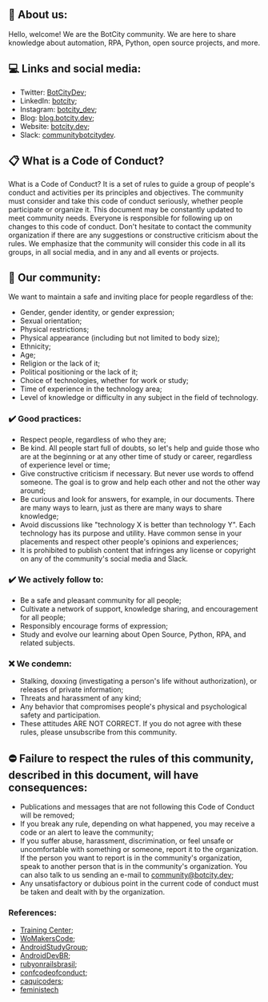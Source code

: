 ## 🚀 About us:
Hello, welcome! We are the BotCity community. We are here to share knowledge about automation, RPA, Python, open source projects, and more.

## 💻 Links and social media:
- Twitter: [BotCityDev](https://twitter.com/BotcityDev);
- LinkedIn: [botcity](https://www.linkedin.com/company/botcity);
- Instagram: [botcity_dev](https://www.instagram.com/botcity_dev/);
- Blog: [blog.botcity.dev](https://blog.botcity.dev/);
- Website: [botcity.dev](https://botcity.dev/);
- Slack: [communitybotcitydev](https://communitybotcitydev.slack.com).
<!-- - Dev.to: botcity; -->

## 📋 What is a Code of Conduct?
What is a Code of Conduct? It is a set of rules to guide a group of people's conduct and activities per its principles and objectives. The community must consider and take this code of conduct seriously, whether people participate or organize it. This document may be constantly updated to meet community needs. Everyone is responsible for following up on changes to this code of conduct.
Don't hesitate to contact the community organization if there are any suggestions or constructive criticism about the rules. We emphasize that the community will consider this code in all its groups, in all social media, and in any and all events or projects.

## 🚀 Our community:
We want to maintain a safe and inviting place for people regardless of the:
- Gender, gender identity, or gender expression;
- Sexual orientation;
- Physical restrictions;
- Physical appearance (including but not limited to body size);
- Ethnicity;
- Age;
- Religion or the lack of it;
- Political positioning or the lack of it;
- Choice of technologies, whether for work or study;
- Time of experience in the technology area;
- Level of knowledge or difficulty in any subject in the field of technology.

### ✔️ Good practices:
- Respect people, regardless of who they are;
- Be kind. All people start full of doubts, so let's help and guide those who are at the beginning or at any other time of study or career, regardless of experience level or time;
- Give constructive criticism if necessary. But never use words to offend someone. The goal is to grow and help each other and not the other way around;
- Be curious and look for answers, for example, in our documents. There are many ways to learn, just as there are many ways to share knowledge;
- Avoid discussions like "technology X is better than technology Y". Each technology has its purpose and utility. Have common sense in your placements and respect other people's opinions and experiences;
- It is prohibited to publish content that infringes any license or copyright on any of the community's social media and Slack.

### ✔️ We actively follow to:
- Be a safe and pleasant community for all people;
- Cultivate a network of support, knowledge sharing, and encouragement for all people;
- Responsibly encourage forms of expression;
- Study and evolve our learning about Open Source, Python, RPA, and related subjects.

### ❌ We condemn:
- Stalking, doxxing (investigating a person's life without authorization), or releases of private information;
- Threats and harassment of any kind;
- Any behavior that compromises people's physical and psychological safety and participation.
- These attitudes ARE NOT CORRECT. If you do not agree with these rules, please unsubscribe from this community.

## ⛔ Failure to respect the rules of this community, described in this document, will have consequences:
- Publications and messages that are not following this Code of Conduct will be removed;
- If you break any rule, depending on what happened, you may receive a code or an alert to leave the community;
- If you suffer abuse, harassment, discrimination, or feel unsafe or uncomfortable with something or someone, report it to the organization. If the person you want to report is in the community's organization, speak to another person that is in the community's organization. You can also talk to us sending an e-mail to [community@botcity.dev](mailto:community@botcity.dev);
- Any unsatisfactory or dubious point in the current code of conduct must be taken and dealt with by the organization.

### References:
- [Training Center](https://github.com/training-center/sobre/blob/master/CONDUCT.md);
- [WoMakersCode](https://github.com/WoMakersCode/codigo-de-conduta);
- [AndroidStudyGroup](https://github.com/AndroidStudyGroup/Code-Of-Conduct);
- [AndroidDevBR](https://github.com/AndroidDevBR/Codigo-De-Conduta);
- [rubyonrailsbrasil](https://rubyonrailsbrasil.com.br/codigo-de-conduta/);
- [confcodeofconduct](http://pt-br.confcodeofconduct.com/);
- [caquicoders](https://github.com/caquicoders/codigodeconduta);
- [feministech](https://github.com/feministech/codigo-de-conduta)
